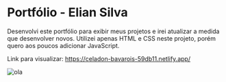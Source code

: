 # Portfólio - Elian Silva

Desenvolvi este portfólio para exibir meus projetos e irei atualizar a medida que desenvolver novos. Utilizei apenas HTML e CSS neste projeto, porém quero aos poucos adicionar JavaScript.

Link para visualizar: https://celadon-bavarois-59db11.netlify.app/


![ola](https://user-images.githubusercontent.com/111012791/196186523-629a80c7-3dc2-4ca4-ae7e-73da05b454d5.png)

